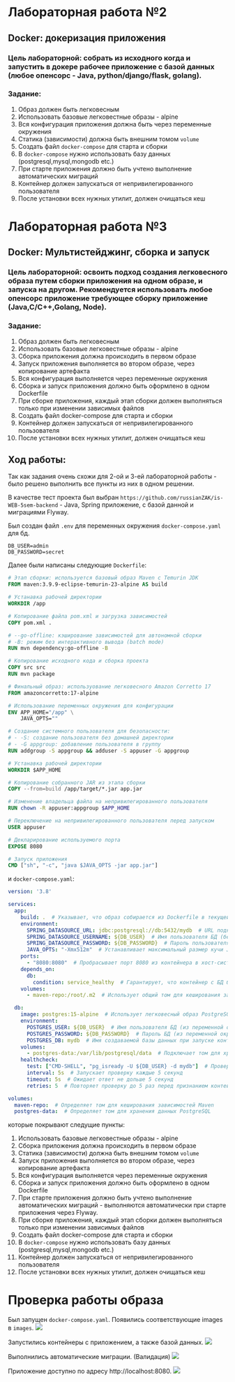 # Лабораторная работа №2
## Docker: докеризация приложения
### Цель лабораторной: собрать из исходного когда и запустить в докере рабочее приложение с базой данных (любое опенсорс - Java, python/django/flask, golang).


### Задание:
1. Образ должен быть легковесным
2. Использовать базовые легковестные образы - alpine
3. Вся конфигурация приложения должна быть через переменные окружения
4. Статика (зависимости) должна быть внешним томом `volume`
5. Создать файл `docker-compose` для старта и сборки
6. В `docker-compose` нужно использовать базу данных (postgresql,mysql,mongodb etc.)
7. При старте приложения должно быть учтено выполнение автоматических миграций
8. Контейнер должен запускаться от непривилегированного пользователя
9. После установки всех нужных утилит, должен очищаться кеш


# Лабораторная работа №3
## Docker: Мультистейджинг, сборка и запуск
### Цель лабораторной: освоить подход создания легковесного образа путем сборки приложения на одном образе, и запуска на другом. Рекомендуется использовать любое опенсорс приложение требующее сборку приложение (Java,C/C++,Golang, Node).

### Задание:
1. Образ должен быть легковесным
2. Использовать базовые легковестные образы - alpine
3. Сборка приложения должна происходить в первом образе
4. Запуск приложения выполняется во втором образе, через копирование артефакта
5. Вся конфигурация выполняется через переменные окружения
6. Сборка и запуск приложения должно быть оформлено в	одном Dockerfile
7. При сборке приложения, каждый этап сборки должен выполняться только при изменении зависимых файлов
8. Создать файл docker-compose для старта и сборки
9. Контейнер должен запускаться от непривилегированного пользователя
10. После установки всех нужных утилит,	должен очищаться кеш

## Ход работы:
Так как задания очень схожи для 2-ой и 3-ей лабораторной работы - было решено выполнить все пункты из них в одном решении.

В качестве тест проекта был выбран `https://github.com/russianZAK/is-WEB-5sem-backend` - Java, Spring приложение, с базой данной и миграциями Flyway.

Был создан файл `.env` для переменных окружения `docker-compose.yaml` для бд.

```env
DB_USER=admin
DB_PASSWORD=secret
```

Далее были написаны следующие `Dockerfile`:

```Dockerfile
# Этап сборки: используется базовый образ Maven с Temurin JDK
FROM maven:3.9.9-eclipse-temurin-23-alpine AS build

# Устанавка рабочей директории
WORKDIR /app

# Копирование файла pom.xml и загрузка зависимостей
COPY pom.xml .

# --go-offline: кэширование зависимостей для автономной сборки
# -B: режим без интерактивного вывода (batch mode)
RUN mvn dependency:go-offline -B

# Копирование исходного кода и сборка проекта
COPY src src
RUN mvn package

# Финальный образ: используование легковесного Amazon Corretto 17
FROM amazoncorretto:17-alpine

# Использование переменных окружения для конфигурации
ENV APP_HOME="/app" \
    JAVA_OPTS=""

# Создание системного пользователя для безопасности:
# - -S: создание пользователя без домашней директории
# - -G appgroup: добавление пользователя в группу
RUN addgroup -S appgroup && adduser -S appuser -G appgroup

# Устанавка рабочей директории
WORKDIR $APP_HOME

# Копирование собранного JAR из этапа сборки
COPY --from=build /app/target/*.jar app.jar

# Изменение владельца файла на непривилегированного пользователя
RUN chown -R appuser:appgroup $APP_HOME

# Переключение на непривилегированного пользователя перед запуском
USER appuser

# Декларирование используемого порта
EXPOSE 8080

# Запуск приложения
CMD ["sh", "-c", "java $JAVA_OPTS -jar app.jar"]
```



и `docker-compose.yaml`:
```yaml
version: '3.8'

services:
  app:
    build: .  # Указывает, что образ собирается из Dockerfile в текущей директории
    environment:
      SPRING_DATASOURCE_URL: jdbc:postgresql://db:5432/mydb  # URL подключения к БД PostgreSQL
      SPRING_DATASOURCE_USERNAME: ${DB_USER}  # Имя пользователя БД (берётся из переменной окружения)
      SPRING_DATASOURCE_PASSWORD: ${DB_PASSWORD}  # Пароль пользователя БД (берётся из переменной окружения)
      JAVA_OPTS: "-Xmx512m"  # Устанавливает максимальный размер кучи JVM (512 MB)
    ports:
      - "8080:8080"  # Пробрасывает порт 8080 из контейнера в хост-систему
    depends_on:
      db:
        condition: service_healthy  # Гарантирует, что контейнер с БД будет запущен и готов перед `app`
    volumes:
      - maven-repo:/root/.m2  # Использует общий том для кеширования зависимостей Maven

  db:
    image: postgres:15-alpine  # Использует легковесный образ PostgreSQL 15 на базе Alpine Linux
    environment:
      POSTGRES_USER: ${DB_USER}  # Имя пользователя БД (из переменной окружения)
      POSTGRES_PASSWORD: ${DB_PASSWORD}  # Пароль БД (из переменной окружения)
      POSTGRES_DB: mydb  # Имя создаваемой базы данных при запуске контейнера
    volumes:
      - postgres-data:/var/lib/postgresql/data  # Подключает том для хранения данных БД
    healthcheck:
      test: ["CMD-SHELL", "pg_isready -U ${DB_USER} -d mydb"]  # Проверяет доступность БД
      interval: 5s  # Запускает проверку каждые 5 секунд
      timeout: 5s  # Ожидает ответ не дольше 5 секунд
      retries: 5  # Повторяет проверку до 5 раз перед признанием контейнера недоступным

volumes:
  maven-repo:  # Определяет том для кеширования зависимостей Maven
  postgres-data:  # Определяет том для хранения данных PostgreSQL

```
которые покрывают следущие пункты:

1. Использовать базовые легковестные образы - alpine
2. Сборка приложения должна происходить в первом образе
3. Статика (зависимости) должна быть внешним томом `volume`
4. Запуск приложения выполняется во втором образе, через копирование артефакта
5. Вся конфигурация выполняется через переменные окружения
6. Сборка и запуск приложения должно быть оформлено в	одном Dockerfile
7. При старте приложения должно быть учтено выполнение автоматических миграций - выполняются автоматически при старте приложения через Flyway.
8. При сборке приложения, каждый этап сборки должен выполняться только при изменении зависимых файлов
9. Создать файл docker-compose для старта и сборки
10. В `docker-compose` нужно использовать базу данных (postgresql,mysql,mongodb etc.)
11. Контейнер должен запускаться от непривилегированного пользователя
12. После установки всех нужных утилит,	должен очищаться кеш


# Проверка работы образа
Был запущен `docker-compose.yaml`.
Появились соответствующие images в `images`.
![](./images/1.png)

Запустились контейнеры с приложением, а также базой данных.
![](./images/2.png)

Выполнились автоматические миграции. (Валидация)
![](./images/3.png)

Приложение доступно по адресу http://localhost:8080.
![](./images/4.png)